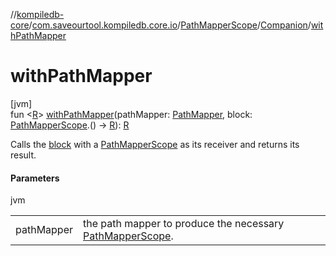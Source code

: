 //[kompiledb-core](../../../../index.md)/[com.saveourtool.kompiledb.core.io](../../index.md)/[PathMapperScope](../index.md)/[Companion](index.md)/[withPathMapper](with-path-mapper.md)

# withPathMapper

[jvm]\
fun &lt;[R](with-path-mapper.md)&gt; [withPathMapper](with-path-mapper.md)(pathMapper: [PathMapper](../../-path-mapper/index.md), block: [PathMapperScope](../index.md).() -&gt; [R](with-path-mapper.md)): [R](with-path-mapper.md)

Calls the [block](with-path-mapper.md) with a [PathMapperScope](../index.md) as its receiver and returns its result.

#### Parameters

jvm

| | |
|---|---|
| pathMapper | the path mapper to produce the necessary [PathMapperScope](../index.md). |
